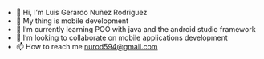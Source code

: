 - 👋 Hi, I’m Luis Gerardo Nuñez Rodriguez
- 👀 My thing is mobile development
- 🌱 I’m currently learning POO with java and the android studio framework
- 💞️ I’m looking to collaborate on mobile applications development
- 📫 How to reach me nurod594@gmail.com

<!---
canano594/canano594 is a ✨ special ✨ repository because its `README.md` (this file) appears on your GitHub profile.
You can click the Preview link to take a look at your changes.
--->
